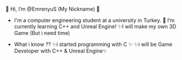 
   👋 Hi, I’m @EmrenyuS (My Nickname) 👋

   - I'm a computer engineering student at a university in Turkey.
 🌱 I’m currently learning C++ and Unreal Engine! 
 ✨I will make my own 3D Game (But i need time)
  
   -  What i know ??
✨i started programming with C ✨ 
✨i will be Game Developer with C++ & Unreal Engine✨
